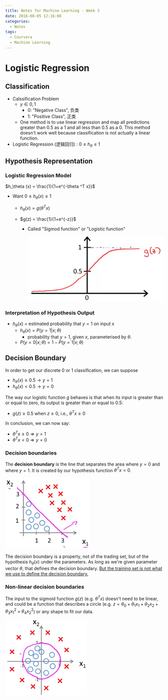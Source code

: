 ```yaml
---
title: Notes for Machine Learning - Week 3
date: 2016-08-05 12:16:08
categories:
  - Notes
tags:
  - Coursera
  - Machine Learning
---
```


# Logistic Regression

## Classification

* Calssification Problem
  * $y\in {0,1}$
    * 0: "Negative Class",  负类
    * 1: "Positive Class", 正类
  * One method is to use linear regression and map all predictions greater than 0.5 as a 1 and all less than 0.5 as a 0. This method doesn't work well because classification is not actually a linear function.
* Logistic Regression (逻辑回归) : $0\le h_\theta \le 1$


<!-- more -->

## Hypothesis Representation

### Logistic Regression Model

$h_\theta (x) = \frac{1}{1+e^{-\theta ^T x}}$

* Want $0\le h_\theta(x)\le 1$

  * $h_\theta (x) = g(\theta ^T x)$

  * $g(z) = \frac{1}{1+e^{-z}}$

    * Called "Sigmod function" or "Logistic function"

      ![sigmod function](/images/sigmod_function.png)

### Interpretation of Hypothesis Output

* $h_\theta (x)$ = estimated probability that $y=1$ on input $x$
  * $h_\theta (x) = P(y=1|x; \theta)$
    * probability that $y=1$, given $x$, parameterised by $\theta$.
  * $P(y=0|x;\theta ) = 1 - P(y=1|x;\theta )$

## Decision Boundary

In order to get our discrete 0 or 1 classification, we can suppose

* $h_\theta(x) \geq 0.5 \rightarrow y = 1$
* $h_\theta(x) < 0.5 \rightarrow y = 0$

The way our logistic function $g$ behaves is that when its input is greater than or equal to zero, its output is greater than or equal to 0.5:

* $g(z) \ge 0.5$ when $z\ge 0$, i.e., $\theta ^T x \ge 0$

In conclusion, we can now say:

* $\theta^T x \geq 0 \Rightarrow y = 1$
* $\theta^T x < 0 \Rightarrow y = 0$

### Decision boundaries

The **decision boundary** is the line that separates the area where $y=0​$ and where $y=1​$. It is created by our hypothesis function $\theta^T x = 0​$.

![Disicion Boundary](/images/dicision_boundary.png)

The decision boundary is a property, not of the trading set, but of the hypothesis $h_\theta(x)$ under the parameters. As long as we're given parameter vector $\theta$, that defines the decision boundary. <u>But the training set is not what we use to define the decision boundary.</u>

### Non-linear decision boundaries

The input to the sigmoid function $g(z)$ (e.g. $\theta ^T x$) doesn't need to be linear, and could be a function that describes a circle (e.g. $z = \theta_0 + \theta _1 x_1 + \theta _2 x_2 + \theta _3 x_1^2 + \theta _4 x_2^2$) or any shape to fit our data.

![nonlinear decision boundary.png](/images/nonlinear_decision_boundary.png)
